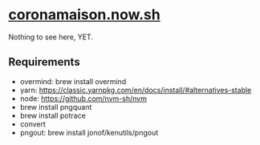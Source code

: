 # [coronamaison.now.sh](https://coronamaison.now.sh)

Nothing to see here, YET.

## Requirements

- overmind: brew install overmind
- yarn: https://classic.yarnpkg.com/en/docs/install/#alternatives-stable
- node: https://github.com/nvm-sh/nvm
- brew install pngquant
- brew install potrace
- convert
- pngout: brew install jonof/kenutils/pngout
